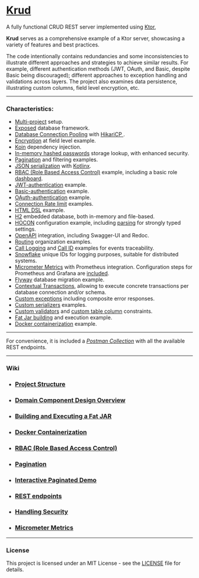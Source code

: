 # [Krud](https://github.com/perracodex/Krud)

A fully functional CRUD REST server implemented using [Ktor](https://ktor.io/),

**Krud** serves as a comprehensive example of a Ktor server, showcasing a variety of features and best practices.

The code intentionally contains redundancies and some inconsistencies to illustrate different approaches and strategies to achieve
similar results. For example, different authentication methods (JWT, OAuth, and Basic, despite Basic being discouraged);
different approaches to exception handling and validations across layers. The project also examines data persistence,
illustrating custom columns, field level encryption, etc.

---

### Characteristics:

* [Multi-project](.wiki/01.project-structure.md) setup.
* [Exposed](https://github.com/JetBrains/Exposed) database framework.
* [Database Connection Pooling](krud-core/database/src/main/kotlin/krud/database/service/DatabasePooling.kt) with [HikariCP ](https://github.com/brettwooldridge/HikariCP).
* [Encryption](krud-core/database/src/main/kotlin/krud/database/schema/employment/EmploymentTable.kt) at field level example.
* [Koin](./krud-server/src/main/kotlin/krud/server/plugins/Koin.kt) dependency injection.
* [In-memory hashed passwords](./krud-core/access/src/main/kotlin/krud/access/credential/CredentialService.kt) storage lookup, with enhanced security.
* [Pagination](https://github.com/perracodex/exposed-pagination) and filtering examples.
* [JSON serialization](https://ktor.io/docs/serialization.html) with [Kotlinx](https://github.com/Kotlin/kotlinx.serialization/blob/master/docs/serialization-guide.md).
* [RBAC (Role Based Access Control)](./krud-core/access/src/main/kotlin/krud/access/domain/rbac) example, including a basic role [dashboard](./krud-core/access/src/main/kotlin/krud/access/domain/rbac/view).
* [JWT-authentication](./krud-core/access/src/main/kotlin/krud/access/plugins/AuthJwt.kt) example.
* [Basic-authentication](./krud-core/access/src/main/kotlin/krud/access/plugins/AuthBasic.kt) example.
* [OAuth-authentication](./krud-core/access/src/main/kotlin/krud/access/plugins/AuthOAuth.kt) example.
* [Connection Rate limit](krud-core/base/src/main/kotlin/krud/base/plugins/RateLimits.kt) examples.
* [HTML DSL](https://ktor.io/docs/server-html-dsl.html) example.
* [H2](https://github.com/h2database/h2database) embedded database, both in-memory and file-based.
* [HOCON](krud-core/base/src/main/resources/config) configuration example, including [parsing](krud-core/base/src/main/kotlin/krud/base/settings) for strongly typed settings.
* [OpenAPI](./krud-core/base/src/main/kotlin/krud/base/plugins/ApiSchema.kt) integration, including Swagger-UI and Redoc.
* [Routing](./krud-server/src/main/kotlin/krud/server/plugins/Routes.kt) organization examples.
* [Call Logging](https://ktor.io/docs/server-call-logging.html) and [Call ID](https://ktor.io/docs/server-call-id.html) examples for events traceability.
* [Snowflake](krud-core/base/src/main/kotlin/krud/base/security/snowflake) unique IDs for logging purposes, suitable for distributed systems.
* [Micrometer Metrics](krud-core/base/src/main/kotlin/krud/base/plugins/MicrometerMetrics.kt) with Prometheus integration. Configuration steps for Prometheus and Grafana are [included](.wiki/10.micrometer-metrics.md).
* [Flyway](https://github.com/flyway/flyway) database migration example.
* [Contextual Transactions](krud-core/database/src/main/kotlin/krud/database/util/Transaction.kt), allowing to execute concrete transactions per database connection and/or schema.
* [Custom exceptions](krud-core/base/src/main/kotlin/krud/base/error) including composite error responses.
* [Custom serializers](krud-core/base/src/main/kotlin/krud/base/serializer) examples.
* [Custom validators](krud-core/base/src/main/kotlin/krud/base/error/validator) and [custom table column](krud-core/database/src/main/kotlin/krud/database/column) constraints.
* [Fat Jar building](.wiki/03.fat-jar) and execution example.
* [Docker containerization](.wiki/04.docker) example.

---

For convenience, it is included a *[Postman Collection](./.postman/krud.postman_collection.json)* with all the available REST endpoints.

---

### Wiki

* ### [Project Structure](./.wiki/01.project-structure.md)

* ### [Domain Component Design Overview](./.wiki/02.domain-component-design.md)

* ### [Building and Executing a Fat JAR](./.wiki/03.fat-jar.md)

* ### [Docker Containerization](./.wiki/04.docker.md)

* ### [RBAC (Role Based Access Control)](./.wiki/05.rbac.md)

* ### [Pagination](./.wiki/06.pagination.md)

* ### [Interactive Paginated Demo](./.wiki/07.demo.md)

* ### [REST endpoints](./.wiki/08.rest.md)

* ### [Handling Security](./.wiki/09.security.md)

* ### [Micrometer Metrics](./.wiki/10.micrometer-metrics.md)

---

### License

This project is licensed under an MIT License - see the [LICENSE](LICENSE) file for details.

